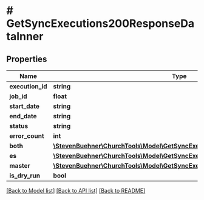 # # GetSyncExecutions200ResponseDataInner

## Properties

Name | Type | Description | Notes
------------ | ------------- | ------------- | -------------
**execution_id** | **string** |  |
**job_id** | **float** |  |
**start_date** | **string** |  |
**end_date** | **string** |  |
**status** | **string** |  |
**error_count** | **int** |  | [optional]
**both** | [**\StevenBuehner\ChurchTools\Model\GetSyncExecutions200ResponseDataInnerBoth**](GetSyncExecutions200ResponseDataInnerBoth.md) |  | [optional]
**es** | [**\StevenBuehner\ChurchTools\Model\GetSyncExecutions200ResponseDataInnerEs**](GetSyncExecutions200ResponseDataInnerEs.md) |  | [optional]
**master** | [**\StevenBuehner\ChurchTools\Model\GetSyncExecutions200ResponseDataInnerEs**](GetSyncExecutions200ResponseDataInnerEs.md) |  | [optional]
**is_dry_run** | **bool** |  | [optional]

[[Back to Model list]](../../README.md#models) [[Back to API list]](../../README.md#endpoints) [[Back to README]](../../README.md)
